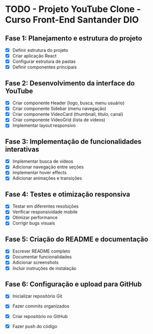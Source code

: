 # TODO - Projeto YouTube Clone - Curso Front-End Santander DIO

## Fase 1: Planejamento e estrutura do projeto
- [x] Definir estrutura do projeto
- [x] Criar aplicação React
- [x] Configurar estrutura de pastas
- [x] Definir componentes principais

## Fase 2: Desenvolvimento da interface do YouTube
- [x] Criar componente Header (logo, busca, menu usuário)
- [x] Criar componente Sidebar (menu navegação)
- [x] Criar componente VideoCard (thumbnail, título, canal)
- [x] Criar componente VideoGrid (lista de vídeos)
- [x] Implementar layout responsivo

## Fase 3: Implementação de funcionalidades interativas
- [x] Implementar busca de vídeos
- [x] Adicionar navegação entre seções
- [x] Implementar hover effects
- [x] Adicionar animações e transições

## Fase 4: Testes e otimização responsiva
- [x] Testar em diferentes resoluções
- [x] Verificar responsividade mobile
- [x] Otimizar performance
- [x] Corrigir bugs visuais

## Fase 5: Criação do README e documentação
- [x] Escrever README completo
- [x] Documentar funcionalidades
- [x] Adicionar screenshots
- [x] Incluir instruções de instalação

## Fase 6: Configuração e upload para GitHub
- [x] Inicializar repositório Git
- [x] Fazer commits organizados
- [x] Criar repositório no GitHub
- [x] Fazer push do código

